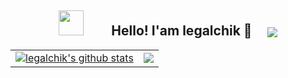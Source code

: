 <div align="center">

  <h2>
    <a href="https://github.com/legalchik"><img src="https://user-images.githubusercontent.com/53375304/165995414-b1d15d50-43cc-428a-8540-bbda07a5c279.png" href="legalchik" width="40"></a>              
    Hello! I'am legalchik 👋       
    <a href="https://github.com/legalchik"><img align="center" src="https://komarev.com/ghpvc/?username=legalchik" /></a>
  </h2>
   
  <table>
    <td>
      <a href="https://github.com/legalchik"><img align="center" src="https://github-readme-stats-sigma-five.vercel.app/api?username=legalchik&show_icons=true&include_all_commits=true&theme=tokyonight&hide_border=true&bg_color=00000012&title_color=9b00ac" alt="legalchik's github stats" /></a>
    </td>
    <td>
      <a href="https://github.com/legalchik"><img align="center" src="https://github-readme-stats-sigma-five.vercel.app/api/top-langs/?username=legalchik&layout=compact&theme=tokyonight&hide_border=true&bg_color=00000012&title_color=9b00ac" /></a>
    </td>
  </table>
</div>
